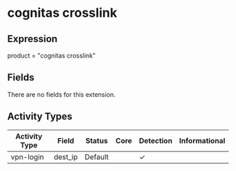 cognitas crosslink
==================

Expression
----------

product = "cognitas crosslink"

Fields
------

There are no fields for this extension.

Activity Types
--------------

| Activity Type | Field   | Status  | Core | Detection | Informational |
| ------------- | ------- | ------- | ---- | --------- | ------------- |
| vpn-login     | dest_ip | Default |      | &#10003;  |               |

